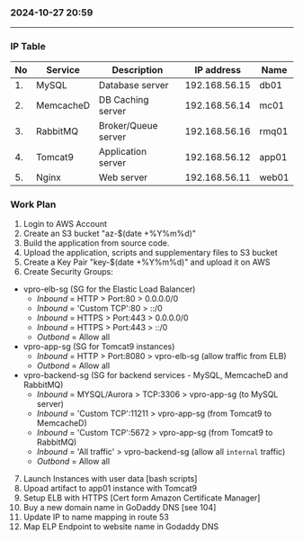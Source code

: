 ### 2024-10-27  20:59
---------------------

### IP Table
| No | Service   | Description         | IP address    | Name  |
|----|-----------|---------------------|---------------|-------|
| 1. | MySQL     | Database server     | 192.168.56.15 | db01  |
| 2. | MemcacheD | DB Caching server   | 192.168.56.14 | mc01  |
| 3. | RabbitMQ  | Broker/Queue server | 192.168.56.16 | rmq01 |
| 4. | Tomcat9   | Application server  | 192.168.56.12 | app01 |
| 5. | Nginx     | Web server          | 192.168.56.11 | web01 |

### Work Plan
1. Login to AWS Account
2. Create an S3 bucket "az-$(date +%Y%m%d)"
3. Build the application from source code.
4. Upload the application, scripts and supplementary files to S3 bucket
5. Create a Key Pair "key-$(date +%Y%m%d)" and upload it on AWS
6. Create Security Groups:
- vpro-elb-sg (SG for the Elastic Load Balancer)
    + *Inbound* = HTTP > Port:80 > 0.0.0.0/0
    + *Inbound* = 'Custom TCP':80 > ::/0
    + *Inbound* = HTTPS > Port:443 > 0.0.0.0/0
    + *Inbound* = HTTPS > Port:443 > ::/0
    + *Outbond* = Allow all
- vpro-app-sg (SG for Tomcat9 instances)
    + *Inbound* = HTTP > Port:8080 > vpro-elb-sg (allow traffic from ELB)
    + *Outbond* = Allow all
- vpro-backend-sg (SG for backend services - MySQL, MemcacheD and RabbitMQ)
    + *Inbound* = MYSQL/Aurora > TCP:3306 > vpro-app-sg (to MySQL server)
    + *Inbound* = 'Custom TCP':11211 > vpro-app-sg (from Tomcat9 to MemcacheD)
    + *Inbound* = 'Custom TCP':5672 > vpro-app-sg  (from Tomcat9 to RabbitMQ)
    + *Inbound* = 'All traffic' > vpro-backend-sg (allow all `internal` traffic)
    + *Outbond* = Allow all
7. Launch Instances with user data [bash scripts]
8. Upoad artifact to app01 instance with Tomcat9
9. Setup ELB with HTTPS [Cert form Amazon Certificate Manager]
10. Buy a new domain name in GoDaddy DNS [see 104]
11. Update IP to name mapping in route 53
12. Map ELP Endpoint to website name in Godaddy DNS
